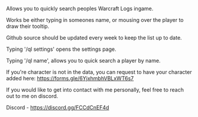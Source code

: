 Allows you to quickly search peoples Warcraft Logs ingame.

Works be either typing in someones name, or mousing over the player to draw their tooltip.

 

Github source should be updated every week to keep the list up to date.

 

Typing '/ql settings' opens the settings page.

Typing '/ql name', allows you to quick search a player by name.

 

If you're character is not in the data, you can request to have your character added here:
https://forms.gle/6YjxhmbhVBLxWT6s7 

 

If you would like to get into contact with me personally, feel free to reach out to me on discord.

 

Discord - https://discord.gg/FCCdCnEF4d&nbsp;